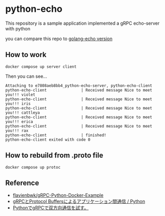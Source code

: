 # python-echo
This repository is a sample application implemented a gRPC echo-server with python

you can compare this repo to [golang-echo version](https://github.com/tk42/golang-echo)

## How to work
```
docker compose up server client
```
Then you can see...
```
Attaching to e7808aeb8bb4_python-echo-server, python-echo-client
python-echo-client               | Received message Nice to meet you!!! violet
python-echo-client               | Received message Nice to meet you!!! iris
python-echo-client               | Received message Nice to meet you!!! cattleya
python-echo-client               | Received message Nice to meet you!!! erica
python-echo-client               | Received message Nice to meet you!!! rax
python-echo-client               | finished!
python-echo-client exited with code 0
```

## How to rebuild from .proto file
```
docker compose up protoc
```

## Reference
 - [flavienbwk/gRPC-Python-Docker-Example](https://github.com/flavienbwk/gRPC-Python-Docker-Example)
 - [gRPCとProtocol Buffersによるアプリケーション間通信 / Python](https://note.com/npaka/n/n5c3263ad88ff#zpdTp)
 - [PythonでgRPCで双方向通信を試す。](https://qiita.com/ike_dai/items/1a28f6a42c4a0d3a49d0)